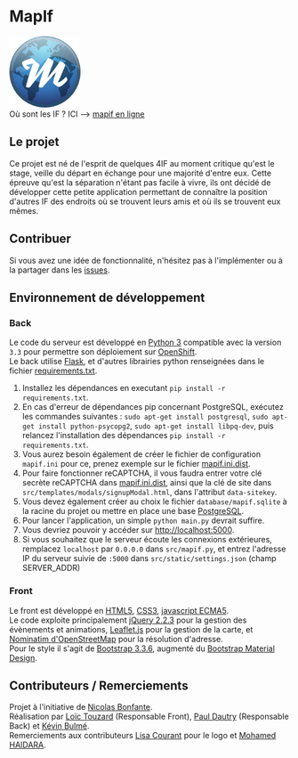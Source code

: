# MapIf
![Mapif-logo](src/static/favicon.png "Mapif-logo")   
Où sont les IF ?  ICI --> [mapif en ligne](https://mapif-insa.rhcloud.com)  

## Le projet

Ce projet est né de l'esprit de quelques 4IF au moment critique qu'est le stage, veille du départ en échange pour une majorité d'entre eux. Cette épreuve qu'est la séparation n'étant pas facile à vivre, ils ont décidé de développer cette petite application permettant de connaître la position d'autres IF des endroits où se trouvent leurs amis et où ils se trouvent eux mêmes.  

## Contribuer

Si vous avez une idée de fonctionnalité, n'hésitez pas à l'implémenter ou à la partager dans les [issues](https://github.com/LoicTouzard/MapIf/issues).  

## Environnement de développement

### Back

Le code du serveur est développé en [Python 3](https://www.python.org/downloads/) compatible avec la version `3.3` pour permettre son déploiement sur [OpenShift](https://www.openshift.com).  
Le back utilise [Flask](http://flask.pocoo.org/), et d'autres librairies python renseignées dans le fichier [requirements.txt](requirements.txt).  

  1. Installez les dépendances en executant `pip install -r requirements.txt`.
  2. En cas d'erreur de dépendances pip concernant PostgreSQL, exécutez les commandes suivantes : `sudo apt-get install postgresql`, `sudo apt-get install python-psycopg2`, `sudo apt-get install libpq-dev`, puis relancez l'installation des dépendances `pip install -r requirements.txt`.
  3. Vous aurez besoin également de créer le fichier de configuration `mapif.ini` pour ce, prenez exemple sur le fichier [mapif.ini.dist](mapif.ini.dist).
  4. Pour faire fonctionner reCAPTCHA, il vous faudra entrer votre clé secrète reCAPTCHA dans [mapif.ini.dist](mapif.ini.dist), ainsi que la clé de site dans `src/templates/modals/signupModal.html`, dans l'attribut `data-sitekey`.
  5. Vous devez également créer au choix le fichier `database/mapif.sqlite` à la racine du projet ou mettre en place une base [PostgreSQL](https://www.postgresql.org).  
  6. Pour lancer l'application, un simple `python main.py` devrait suffire.  
  7. Vous devriez pouvoir y accéder sur [http://localhost:5000](http://localhost:5000).
  8. Si vous souhaitez que le serveur écoute les connexions extérieures, remplacez `localhost` par `0.0.0.0` dans `src/mapif.py`, et entrez l'adresse IP du serveur suivie de `:5000` dans `src/static/settings.json` (champ SERVER_ADDR)

### Front

Le front est développé en [HTML5](http://www.w3schools.com/html/html5_intro.asp), [CSS3](http://www.w3schools.com/css/css3_intro.asp), [javascript ECMA5](https://developer.mozilla.org/fr/docs/Web/JavaScript/Language_Resources).  
Le code exploite principalement [jQuery 2.2.3](http://jquery.com/) pour la gestion des évènements et animations, [Leaflet.js](http://leafletjs.com/) pour la gestion de la carte, et [Nominatim d'OpenStreetMap](http://nominatim.openstreetmap.org/) pour la résolution d'adresse.  
Pour le style il s'agit de [Bootstrap 3.3.6](http://getbootstrap.com/), augmenté du [Bootstrap Material Design](http://fezvrasta.github.io/bootstrap-material-design/).  

## Contributeurs / Remerciements

Projet à l'initiative de [Nicolas Bonfante](https://github.com/niosega).  
Réalisation par [Loïc Touzard](https://github.com/LoicTouzard) (Responsable Front), [Paul Dautry](https://github.com/pdautry) (Responsable Back) et [Kévin Bulmé](https://github.com/KevinBulme).  
Remerciements aux contributeurs [Lisa Courant](https://github.com/lisacourant) pour le logo et [Mohamed HAIDARA](https://github.com/haidaraM/).  
